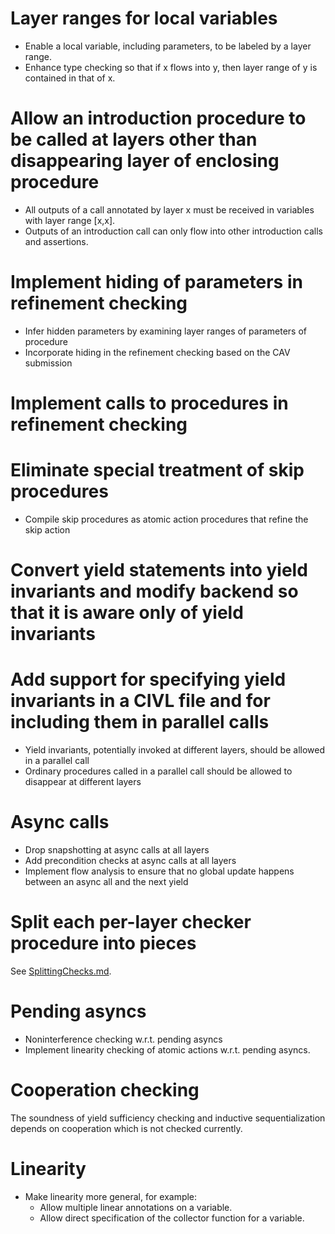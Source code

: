 # Layer ranges for local variables

* Enable a local variable, including parameters, to be labeled by a layer range.
* Enhance type checking so that if x flows into y, then layer range of y is contained in that of x.

# Allow an introduction procedure to be called at layers other than disappearing layer of enclosing procedure

* All outputs of a call annotated by layer x must be received in variables with layer range [x,x].
* Outputs of an introduction call can only flow into other introduction calls and assertions.

# Implement hiding of parameters in refinement checking

* Infer hidden parameters by examining layer ranges of parameters of procedure
* Incorporate hiding in the refinement checking based on the CAV submission

# Implement calls to procedures in refinement checking

# Eliminate special treatment of skip procedures

* Compile skip procedures as atomic action procedures that refine the skip action

# Convert yield statements into yield invariants and modify backend so that it is aware only of yield invariants

# Add support for specifying yield invariants in a CIVL file and for including them in parallel calls

* Yield invariants, potentially invoked at different layers, should be allowed in a parallel call
* Ordinary procedures called in a parallel call should be allowed to disappear at different layers

# Async calls

* Drop snapshotting at async calls at all layers
* Add precondition checks at async calls at all layers
* Implement flow analysis to ensure that no global update happens between an async all and the next yield

# Split each per-layer checker procedure into pieces

See [SplittingChecks.md](SplittingChecks.md).

# Pending asyncs

* Noninterference checking w.r.t. pending asyncs
* Implement linearity checking of atomic actions w.r.t. pending asyncs.

# Cooperation checking

The soundness of yield sufficiency checking and inductive sequentialization
depends on cooperation which is not checked currently.

# Linearity

* Make linearity more general, for example:
  * Allow multiple linear annotations on a variable.
  * Allow direct specification of the collector function for a variable.
